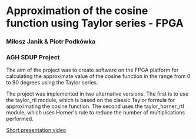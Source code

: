 # Approximation of the cosine function using Taylor series - FPGA
### Miłosz Janik & Piotr Podkówka
### AGH SDUP Project
The aim of the project was to create software on the FPGA platform for calculating the approximate value of the cosine function in the range from 0 to 90 degrees using the Taylor series.

The project was implemented in two alternative versions. The first is to use the taylor_rtl module, which is based on the classic Taylor formula for approximating the cosine function. The second uses the taylor_horner_rtl module, which uses Horner's rule to reduce the number of multiplications performed.

[Short presentation video](drive.google.com/file/d/15-wdSZD2HDbZ2N2pl6DcoiQvqIsFRjsE)
